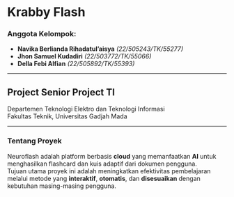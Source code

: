 # Krabby Flash  

### **Anggota Kelompok:**  
- **Navika Berlianda Rihadatul’aisya** *(22/505243/TK/55277)*  
- **Jhon Samuel Kudadiri** *(22/503772/TK/55066)*  
- **Della Febi Alfian** *(22/505892/TK/55393)*  

---

## **Project Senior Project TI**  
Departemen Teknologi Elektro dan Teknologi Informasi  
Fakultas Teknik, Universitas Gadjah Mada  

---

### **Tentang Proyek**  
Neuroflash adalah platform berbasis **cloud** yang memanfaatkan **AI** untuk menghasilkan flashcard dan kuis adaptif dari dokumen pengguna.  
Tujuan utama proyek ini adalah meningkatkan efektivitas pembelajaran melalui metode yang **interaktif**, **otomatis**, dan **disesuaikan** dengan kebutuhan masing-masing pengguna.   
